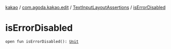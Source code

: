 [kakao](../../index.md) / [com.agoda.kakao.edit](../index.md) / [TextInputLayoutAssertions](index.md) / [isErrorDisabled](./is-error-disabled.md)

# isErrorDisabled

`open fun isErrorDisabled(): `[`Unit`](https://kotlinlang.org/api/latest/jvm/stdlib/kotlin/-unit/index.html)
